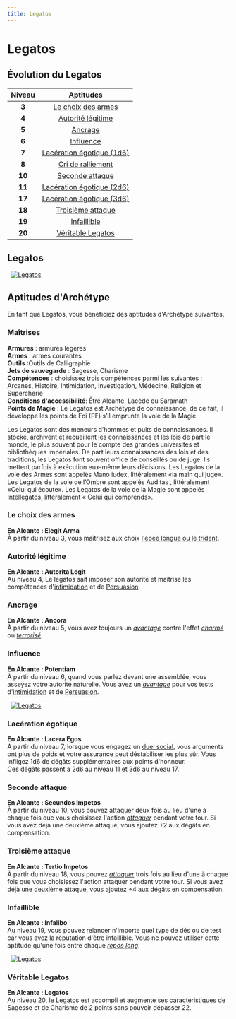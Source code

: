 ```yaml
---
title: Legatos
---
```

# Legatos

## Évolution du Legatos

|Niveau|Aptitudes|
|:-:|:-:|
|**3**|[Le choix des armes](#le-choix-des-armes)|
|**4**|[Autorité légitime](#autorite-legitime)|
|**5**|[Ancrage](#ancrage)|
|**6**|[Influence](#influence)|
|**7**|[Lacération égotique (1d6)](#laceration-egotique)|
|**8**|[Cri de ralliement](#cri-de-ralliement)|
|**10**|[Seconde attaque](#seconde-attaque)|
|**11**|[Lacération égotique (2d6)](#laceration-egotique)|
|**17**|[Lacération égotique (3d6)](#laceration-egotique)|
|**18**|[Troisième attaque](#troisieme-attaque)|
|**19**|[Infaillible](#infaillible)|
|**20**|[Véritable Legatos](#veritable-legatos)|

## Legatos
&nbsp;
[![Legatos](https://www.douaratil.fr/illustrations/archetype/legatosm.png)](https://www.douaratil.fr/illustrations/archetype/legatos.jpg)  

## Aptitudes d'Archétype
En tant que Legatos, vous bénéficiez des aptitudes d'Archétype suivantes.

### Maîtrises
**Armures** :  armures légères  
**Armes** : armes courantes  
**Outils** :Outils de Calligraphie    
**Jets de sauvegarde** : Sagesse, Charisme  
**Compétences** : choisissez trois compétences parmi les suivantes : Arcanes, Histoire, Intimidation, Investigation, Médecine, Religion et Supercherie  
**Conditions d'accessibilité**: Être Alcante, Lacède ou Saramath  
**Points de Magie** : Le Legatos est Archétype de connaissance, de ce fait, il développe les points de Foi (PF) s’il emprunte la voie de la Magie.

Les Legatos sont des meneurs d’hommes et puits de connaissances. Il stocke, archivent et recueillent les connaissances et les lois de part le monde, le plus souvent pour le compte des grandes universités et bibliothèques impériales. De part leurs connaissances des lois et des traditions, les Legatos font souvent office de conseillés ou de juge. Ils mettent parfois à exécution eux-même leurs décisions. Les Legatos de la voie des Armes sont appelés Mano iudex, littéralement «la main qui juge». Les Legatos de la voie de l’Ombre sont appelés Auditas , littéralement «Celui qui écoute». Les Legatos de la voie de la Magie sont appelés Intellegatos, littéralement « Celui qui comprends».  

### Le choix des armes   
**En Alcante : Elegit Arma**  
À partir du niveau 3, vous maîtrisez aux choix [l'épée longue ou le trident](/equipement/#tableau-des-armes).  

### Autorité légitime  
**En Alcante : Autorita Legit**  
Au niveau 4, Le legatos sait imposer son autorité et maîtrise les compétences d'[intimidation](/utiliser-les-caracteristiques/intimidation) et de [Persuasion](/utiliser-les-caracteristiques/persuasion).

### Ancrage
**En Alcante : Ancora**  
À partir du niveau 5, vous avez toujours un [_avantage_](/utiliser-les-caracteristiques/#avantage-et-desavantage) contre l'effet [_charmé_](/gerer-la-sante-du-personnage/#charme) ou [_terrorisé_](/gerer-la-sante-du-personnage/#terrorise).  

### Influence  
**En Alcante : Potentiam**  
À partir du niveau 6, quand vous parlez devant une assemblée, vous asseyez votre autorité naturelle. Vous avez un [_avantage_](/utiliser-les-caracteristiques/#avantage-et-desavantage) pour vos tests d'[intimidation](/utiliser-les-caracteristiques/intimidation) et de [Persuasion](/utiliser-les-caracteristiques/persuasion).  

&nbsp;
[![Legatos](https://www.douaratil.fr/illustrations/archetype/legatos2m.png)](https://www.douaratil.fr/illustrations/archetype/legatos2.jpg)  

### Lacération égotique  
**En Alcante : Lacera Egos**  
À partir du niveau 7, lorsque vous engagez un [duel social](/passion-honneur-et-interactions-sociales/#honneur-&-interactions-sociales), vous arguments ont plus de poids et votre assurance peut déstabiliser les plus sûr. Vous infligez 1d6 de dégâts supplémentaires aux points d'honneur.  
Ces dégâts passent à 2d6 au niveau 11 et 3d6 au niveau 17.  

### Seconde attaque  
**En Alcante : Secundos Impetos**  
À partir du niveau 10, vous pouvez attaquer deux fois au lieu d'une à chaque fois que vous choisissez l'action [_attaquer_](/combattre/#attaquer) pendant votre tour. Si vous avez déjà une deuxième attaque, vous ajoutez +2 aux dégâts en compensation.

### Troisième attaque  
**En Alcante : Tertio Impetos**  
À partir du niveau 18, vous pouvez [_attaquer_](/combattre/#attaquer) trois fois au lieu d'une à chaque fois que vous choisissez l'action attaquer pendant votre tour. Si vous avez déjà une deuxième attaque, vous ajoutez +4 aux dégâts en compensation.

### Infaillible  
**En Alcante : Infalibo**  
Au niveau 19, vous pouvez relancer n'importe quel type de dés ou de test car vous avez la réputation d'être infaillible. Vous ne pouvez utiliser cette aptitude qu'une fois entre chaque [_repos long_](/gerer-la-sante-du-personnage/#repos-long).

&nbsp;
[![Legatos](https://www.douaratil.fr/illustrations/archetype/legatos3m.png)](https://www.douaratil.fr/illustrations/archetype/legatos3.jpg)  

### Véritable Legatos  
**En Alcante : Legatos**  
Au niveau 20, le Legatos est accompli et augmente ses caractéristiques de Sagesse et de Charisme de 2 points sans pouvoir dépasser 22.

